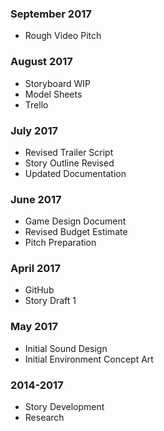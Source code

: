 ### September 2017
- Rough Video Pitch

### August 2017
- Storyboard WIP
- Model Sheets
- Trello

### July 2017
- Revised Trailer Script
- Story Outline Revised
- Updated Documentation

### June 2017
- Game Design Document
- Revised Budget Estimate
- Pitch Preparation

### April 2017
- GitHub
- Story Draft 1

### May 2017 
- Initial Sound Design
- Initial Environment Concept Art

### 2014-2017 
- Story Development
- Research
